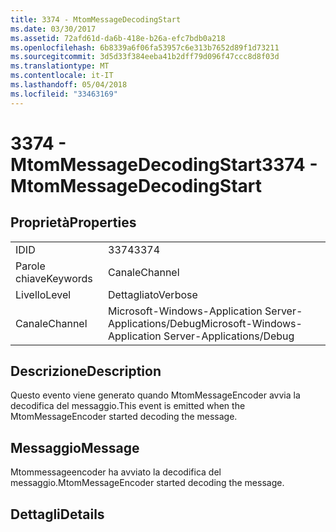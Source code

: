```yaml
---
title: 3374 - MtomMessageDecodingStart
ms.date: 03/30/2017
ms.assetid: 72afd61d-da6b-418e-b26a-efc7bdb0a218
ms.openlocfilehash: 6b8339a6f06fa53957c6e313b7652d89f1d73211
ms.sourcegitcommit: 3d5d33f384eeba41b2dff79d096f47ccc8d8f03d
ms.translationtype: MT
ms.contentlocale: it-IT
ms.lasthandoff: 05/04/2018
ms.locfileid: "33463169"
---
```

# <a name="3374---mtommessagedecodingstart"></a><span data-ttu-id="e0e74-102">3374 - MtomMessageDecodingStart</span><span class="sxs-lookup"><span data-stu-id="e0e74-102">3374 - MtomMessageDecodingStart</span></span>
## <a name="properties"></a><span data-ttu-id="e0e74-103">Proprietà</span><span class="sxs-lookup"><span data-stu-id="e0e74-103">Properties</span></span>  
  
|||  
|-|-|  
|<span data-ttu-id="e0e74-104">ID</span><span class="sxs-lookup"><span data-stu-id="e0e74-104">ID</span></span>|<span data-ttu-id="e0e74-105">3374</span><span class="sxs-lookup"><span data-stu-id="e0e74-105">3374</span></span>|  
|<span data-ttu-id="e0e74-106">Parole chiave</span><span class="sxs-lookup"><span data-stu-id="e0e74-106">Keywords</span></span>|<span data-ttu-id="e0e74-107">Canale</span><span class="sxs-lookup"><span data-stu-id="e0e74-107">Channel</span></span>|  
|<span data-ttu-id="e0e74-108">Livello</span><span class="sxs-lookup"><span data-stu-id="e0e74-108">Level</span></span>|<span data-ttu-id="e0e74-109">Dettagliato</span><span class="sxs-lookup"><span data-stu-id="e0e74-109">Verbose</span></span>|  
|<span data-ttu-id="e0e74-110">Canale</span><span class="sxs-lookup"><span data-stu-id="e0e74-110">Channel</span></span>|<span data-ttu-id="e0e74-111">Microsoft-Windows-Application Server-Applications/Debug</span><span class="sxs-lookup"><span data-stu-id="e0e74-111">Microsoft-Windows-Application Server-Applications/Debug</span></span>|  
  
## <a name="description"></a><span data-ttu-id="e0e74-112">Descrizione</span><span class="sxs-lookup"><span data-stu-id="e0e74-112">Description</span></span>  
 <span data-ttu-id="e0e74-113">Questo evento viene generato quando MtomMessageEncoder avvia la decodifica del messaggio.</span><span class="sxs-lookup"><span data-stu-id="e0e74-113">This event is emitted when the MtomMessageEncoder started decoding the message.</span></span>  
  
## <a name="message"></a><span data-ttu-id="e0e74-114">Messaggio</span><span class="sxs-lookup"><span data-stu-id="e0e74-114">Message</span></span>  
 <span data-ttu-id="e0e74-115">Mtommessageencoder ha avviato la decodifica del messaggio.</span><span class="sxs-lookup"><span data-stu-id="e0e74-115">MtomMessageEncoder started decoding  the message.</span></span>  
  
## <a name="details"></a><span data-ttu-id="e0e74-116">Dettagli</span><span class="sxs-lookup"><span data-stu-id="e0e74-116">Details</span></span>
